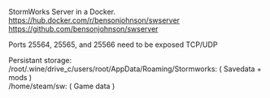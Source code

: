 StormWorks Server in a Docker. \
https://hub.docker.com/r/bensonjohnson/swserver \
https://github.com/bensonjohnson/swserver

Ports 25564, 25565, and 25566 need to be exposed TCP/UDP

Persistant storage: \
/root/.wine/drive_c/users/root/AppData/Roaming/Stormworks: ( Savedata + mods ) \
/home/steam/sw: ( Game data )
